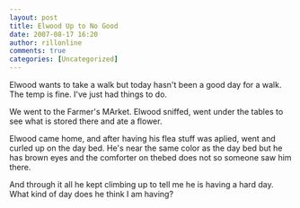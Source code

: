```yaml
---
layout: post
title: Elwood Up to No Good
date: 2007-08-17 16:20
author: rillonline
comments: true
categories: [Uncategorized]
---
```

Elwood wants to take a walk but today hasn't been a good day for a walk. The temp is fine. I've just had things to do.

We went to the Farmer's MArket. Elwood sniffed, went under the tables to see what is stored there and ate a flower.

Elwood came home, and after having his flea stuff was aplied, went and curled up on the day bed. He's near the same color as the day bed but he has brown eyes and the comforter on thebed does not so someone saw him there. 

And through it all he kept climbing up to tell me he is having a hard day. What kind of day does he think I am having?
